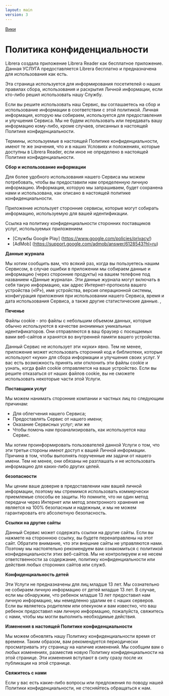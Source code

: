 ```yaml
---
layout: main
version: 3
---
```

[Вики](/wiki/ru)

# Политика конфиденциальности

Librera создала приложение Librera Reader как бесплатное приложение. Данная УСЛУГА предоставляется Librera бесплатно и предназначена для использования как есть.

Эта страница используется для информирования посетителей о наших правилах сбора, использования и раскрытия Личной информации, если кто-либо решил использовать нашу Службу.

Если вы решите использовать наш Сервис, вы соглашаетесь на сбор и использование информации в соответствии с этой политикой. Личная информация, которую мы собираем, используется для предоставления и улучшения Сервиса. Мы не будем использовать или передавать вашу информацию кому-либо, кроме случаев, описанных в настоящей Политике конфиденциальности.

Термины, используемые в настоящей Политике конфиденциальности, имеют те же значения, что и в наших Условиях и положениях, которые доступны в Librera Reader, если иное не определено в настоящей Политике конфиденциальности.

**Сбор и использование информации**

Для более удобного использования нашего Сервиса мы можем потребовать, чтобы вы предоставили нам определенную личную информацию. Информация, которую мы запрашиваем, будет сохранена нами и использована, как описано в настоящей политике конфиденциальности.

Приложение использует сторонние сервисы, которые могут собирать информацию, используемую для вашей идентификации.

Ссылка на политику конфиденциальности сторонних поставщиков услуг, используемых приложением

* [Службы Google Play] (https://www.google.com/policies/privacy/)
* [AdMob] (https://support.google.com/admob/answer/6128543?hl=ru)

**Данные журнала**

Мы хотим сообщить вам, что всякий раз, когда вы пользуетесь нашим Сервисом, в случае ошибки в приложении мы собираем данные и информацию (через сторонние продукты) на вашем телефоне под названием «Данные журнала». Эти данные журнала могут включать в себя такую информацию, как адрес Интернет-протокола вашего устройства («IP»), имя устройства, версия операционной системы, конфигурация приложения при использовании нашего Сервиса, время и дата использования Сервиса, а также другие статистические данные. ,

**Печенье**

Файлы cookie - это файлы с небольшим объемом данных, которые обычно используются в качестве анонимных уникальных идентификаторов. Они отправляются в ваш браузер с посещаемых вами веб-сайтов и хранятся во внутренней памяти вашего устройства.

Данный Сервис не использует эти «куки» явно. Тем не менее, приложение может использовать сторонний код и библиотеки, которые используют «куки» для сбора информации и улучшения своих услуг. У вас есть возможность принять или отклонить эти файлы cookie и узнать, когда файл cookie отправляется на ваше устройство. Если вы решите отказаться от наших файлов cookie, вы не сможете использовать некоторые части этой Услуги.

**Поставщики услуг**

Мы можем нанимать сторонние компании и частных лиц по следующим причинам:

* Для облегчения нашего Сервиса;
* Предоставлять Сервис от нашего имени;
* Оказание Сервисных услуг; или же
* Чтобы помочь нам проанализировать, как используется наш Сервис.

Мы хотим проинформировать пользователей данной Услуги о том, что эти третьи стороны имеют доступ к вашей Личной информации. Причина в том, чтобы выполнять порученные им задачи от нашего имени. Тем не менее, они обязаны не разглашать и не использовать информацию для каких-либо других целей.

**безопасности**

Мы ценим ваше доверие в предоставлении нам вашей личной информации, поэтому мы стремимся использовать коммерчески приемлемые способы ее защиты. Но помните, что ни один метод передачи через Интернет или метод электронного хранения не является на 100% безопасным и надежным, и мы не можем гарантировать его абсолютную безопасность.

**Ссылки на другие сайты**

Данный Сервис может содержать ссылки на другие сайты. Если вы нажмете на стороннюю ссылку, вы будете перенаправлены на этот сайт. Обратите внимание, что эти внешние сайты не управляются нами. Поэтому мы настоятельно рекомендуем вам ознакомиться с политикой конфиденциальности этих веб-сайтов. Мы не контролируем и не несем ответственности за содержание, политику конфиденциальности или действия любых сторонних сайтов или служб.

**Конфиденциальность детей**

Эти Услуги не предназначены для лиц младше 13 лет. Мы сознательно не собираем личную информацию от детей младше 13 лет. В случае, если мы обнаружим, что ребенок младше 13 лет предоставил нам личную информацию, мы немедленно удалим ее с наших серверов. Если вы являетесь родителем или опекуном и вам известно, что ваш ребенок предоставил нам личную информацию, пожалуйста, свяжитесь с нами, чтобы мы могли выполнить необходимые действия.

**Изменения в настоящей Политике конфиденциальности**

Мы можем обновлять нашу Политику конфиденциальности время от времени. Таким образом, вам рекомендуется периодически просматривать эту страницу на наличие изменений. Мы сообщим вам о любых изменениях, разместив новую Политику конфиденциальности на этой странице. Эти изменения вступают в силу сразу после их публикации на этой странице.

**Свяжитесь с нами**

Если у вас есть какие-либо вопросы или предложения по поводу нашей Политики конфиденциальности, не стесняйтесь обращаться к нам.
